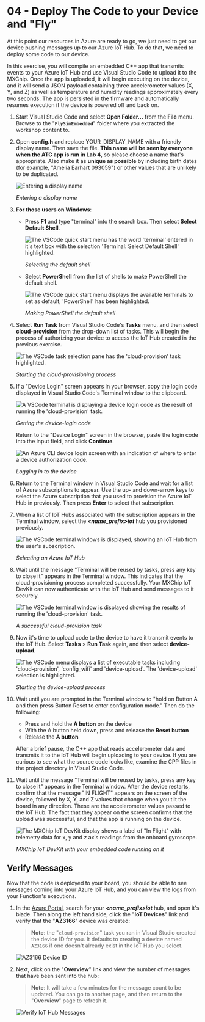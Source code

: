 # 04 - Deploy The Code to your Device and "Fly"

At this point our resources in Azure are ready to go, we just need to get our device pushing messages up to our Azure IoT Hub.  To do that, we need to deploy some code to our device. 

In this exercise, you will compile an embedded C++ app that transmits events to your Azure IoT Hub and use Visual Studio Code to upload it to the MXChip. Once the app is uploaded, it will begin executing on the device, and it will send a JSON payload containing three accelerometer values (X, Y, and Z) as well as temperature and humidity readings approximately every two seconds. The app is persisted in the firmware and automatically resumes execution if the device is powered off and back on.

1. Start Visual Studio Code and select **Open Folder...** from the **File** menu. Browse to the "**`FlySimEmbedded`**" folder where you extracted the workshop content to.

1. Open **config.h** and replace YOUR_DISPLAY_NAME with a friendly display name. Then save the file. **This name will be seen by everyone when the ATC app is run in Lab 4**, so please choose a name that's appropriate. Also make it as **unique as possible** by including birth dates (for example, "Amelia Earhart 093059") or other values that are unlikely to be duplicated.

	![Entering a display name](images/vs-enter-display-name.png)

    _Entering a display name_
 
1. **For those users on Windows**:

    - Press **F1** and type "terminal" into the search box. Then select **Select Default Shell**.

      ![The VSCode quick start menu has the word 'terminal' entered in it's text box with the selection 'Terminal: Select Default Shell' highlighted.](images/select-default-shell-1.png)

      _Selecting the default shell_

    - Select **PowerShell** from the list of shells to make PowerShell the default shell.

      ![The VSCode quick start menu displays the available terminals to set as default; 'PowerShell' has been highlighted.](images/select-default-shell-2.png)

        _Making PowerShell the default shell_

1. Select **Run Task** from Visual Studio Code's **Tasks** menu, and then select **cloud-provision** from the drop-down list of tasks. This will begin the process of authorizing your device to access the IoT Hub created in the previous exercise. 

	![The VSCode task selection pane has the 'cloud-provision' task highlighted.](images/vs-select-cloud-provision.png)

    _Starting the cloud-provisioning process_

1. If a "Device Login" screen appears in your browser, copy the login code displayed in Visual Studio Code's Terminal window to the clipboard.

    ![A VSCode terminal is displaying a device login code as the result of running the 'cloud-provision' task.](images/vs-code-prompt.png)

    _Getting the device-login code_

    Return to the "Device Login" screen in the browser, paste the login code into the input field, and click **Continue**.

	![An Azure CLI device login screen with an indication of where to enter a device authorization code.](images/portal-enter-device-login.png)

    _Logging in to the device_
	 
1. Return to the Terminal window in Visual Studio Code and wait for a list of Azure subscriptions to appear. Use the up- and down-arrow keys to select the Azure subscription that you used to provision the Azure IoT Hub in previously. Then press **Enter** to select that subscription.

1. When a list of IoT Hubs associated with the subscription appears in the Terminal window, select the ***&lt;name_prefix&gt;iot*** hub you provisioned previously.

	![The VSCode terminal windows is displayed, showing an IoT Hub from the user's subscription.](images/vs-select-iot-hub.png)

    _Selecting an Azure IoT Hub_

1. Wait until the message "Terminal will be reused by tasks, press any key to close it" appears in the Terminal window. This indicates that the cloud-provisioning process completed successfully. Your MXChip IoT DevKit can now authenticate with the IoT Hub and send messages to it securely.

	![The VSCode terminal window is displayed showing the results of running the 'cloud-provision' task.](images/vs-completed-provisioning.png)

    _A successful cloud-provision task_

1. Now it's time to upload code to the device to have it transmit events to the IoT Hub. Select **Tasks** > **Run Task** again, and then select **device-upload**. 

	![The VSCode menu displays a list of executable tasks including 'cloud-provision', 'config_wifi' and 'device-upload'.  The 'device-upload' selection is highlighted.](images/vs-select-device-upload.png)

    _Starting the device-upload process_

1. Wait until you are prompted in the Terminal window to "hold on Button A and then press Button Reset to enter configuration mode." Then do the following:

	- Press and hold the **A button** on the device 
	- With the A button held down, press and release the **Reset button**
	- Release the **A button**

	After a brief pause, the C++ app that reads accelerometer data and transmits it to the IoT Hub will begin uploading to your device. If you are curious to see what the source code looks like, examine the CPP files in the project directory in Visual Studio Code. 

1. Wait until the message "Terminal will be reused by tasks, press any key to close it" appears in the Terminal window. After the device restarts, confirm that the message "IN FLIGHT" appears on the screen of the device, followed by X, Y, and Z values that change when you tilt the board in any direction. These are the accelerometer values passed to the IoT Hub. The fact that they appear on the screen confirms that the upload was successful, and that the app is running on the device.

	![The MXChip IoT DevKit display shows a label of "In Flight" with telemetry data for x, y and z axis readings from the onboard gyroscope.](images/chip-in-flight.png)

    _MXChip IoT DevKit with your embedded code running on it_

## Verify Messages

Now that the code is deployed to your board, you should be able to see messages coming into your Azure IoT Hub, and you can view the logs from your Function's executions.

1. In the <a href="https://portal.azure.com" target="_blank">Azure Portal</a>, search for your ***&lt;name_prefix&gt;iot*** hub, and open it's blade.  Then along the left hand side, click the "**IoT Devices**" link and verify that the "**AZ3166**" device was created:

    > **Note**: the "`cloud-provision`" task you ran in Visual Studio created the device ID for you.  It defaults to creating a device named `AZ3166` if one doesn't already exist in the IoT Hub you select.

    ![AZ3166 Device ID](images/az3166deviceinhub.png)

1. Next, click on the "**Overview**" link and view the number of messages that have been sent into the hub:

    > **Note**: It will take a few minutes for the message count to be updated.  You can go to another page, and then return to the "**Overview**" page to refresh it.

    ![Verify IoT Hub Messages](images/verifyiothubmessages.png)

